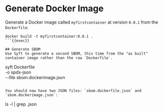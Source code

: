 # Generate Docker Image

Generate a Docker image called `myfirstcontainer` at version `0.0.1` from the `Dockerfile`:

```
docker build -t myfirstcontainer:0.0.1 .
```{{exec}}

## Generate SBOM
Use Syft to generate a second SBOM, this time from the "as built" container image rather than the raw `Dockerfile`.

```
syft Dockerfile \
-o spdx-json \
--file sbom.dockerimage.json
```{{exec}}

You should now have two JSON files: `sbom.dockerfile.json` and `sbom.dockerimage.json`:

```
ls -l | grep .json
```{{exec}}